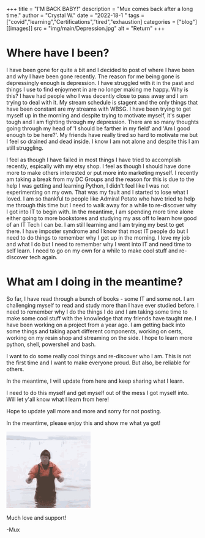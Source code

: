 +++
title = "I'M BACK BABY!"
description = "Mux comes back after a long time."
author = "Crystal W."
date = "2022-18-1 "
tags = ["covid","learning","Certifications","tired","exhaustion]
categories = ["blog"]
[[images]]
  src = "img/main/Depression.jpg"
  alt = "Return"
+++

# Where have I been?

I have been gone for quite a bit and I decided to post of where I have been and why I have been gone recently. The reason for me being gone is depressingly enough is depression. I have struggled with it in the past and things I use to find enjoyment in are no longer making me happy. Why is this? I have had people who I was decently close to pass away and I am trying to deal with it. My stream schedule is stagent and the only things that have been constant are my streams with WBSG. I have been trying to get myself up in the morning and despite trying to motivate myself, it's super tough and I am fighting through my depression. There are so many thoughts going through my head of 'I should be farther in my field' and 'Am I good enough to be here?'. My friends have really tired so hard to motivate me but I feel so drained and dead inside. I know I am not alone and despite this I am still struggling. 

I feel as though I have failed in most things I have tried to accomplish recently, espically with my etsy shop. I feel as though I should have done more to make others interested or put more into marketing myself. I recently am taking a break from my DC Groups and the reason for this is due to the help I was getting and learning Python, I didn't feel like I was not experimenting on my own. That was my fault and I started to lose what I loved. I am so thankful to people like Admiral Potato who have tried to help me through this time but I need to walk away for a while to re-discover why I got into IT to begin with. In the meantime, I am spending more time alone either going to more bookstores and studying my ass off to learn how good of an IT Tech I can be. I am still learning and  I am trying my best to get there. I have imposter syndrome and I know that most IT people do but I need to do things to remember why I get up in the morning. I love my job and what I do but I need to remember why I went into IT and need time to self learn. I need to go on my own for a while to make cool stuff and re-discover tech again. 

# What am I doing in the meantime?

So far, I have read through a bunch of books - some IT and some not. I am challenging myself to read and study more than I have ever studied before. I need to remember why I do the things I do and I am taking some time to make some cool stuff with the knowledge that my friends have taught me. I have been working on a project from a year ago. I am getting back into some things and taking apart different components, working on certs, working on my resin shop and streaming on the side. I hope to learn more python, shell, powershell and bash. 

I want to do some really cool things and re-discover who I am. This is not the first time and I want to make everyone proud. But also, be reliable for others. 

In the meantime, I will update from here and keep sharing what I learn. 

I need to do this myself and get myself out of the mess I got myself into. Will let y'all know what I learn from here!

Hope to update yall more and more and sorry for not posting. 

In the meantime, please enjoy this and show me what ya got!

![You can do it!](/img/main/do_it.gif)

Much love and support! 

-Mux

